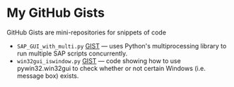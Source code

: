 # My GitHub Gists
GitHub Gists are mini-repositories for snippets of code

- `SAP_GUI_with_multi.py` [GIST](https://gist.github.com/marvintensuan/4b6254dbda81397752b4e07416500fee) — uses Python's multiprocessing library to run multiple SAP scripts concurrently.
- `win32gui_iswindow.py` [GIST](https://gist.github.com/marvintensuan/6bd4c4342853a7e9ce57534fc13df4db) — code showing how to use pywin32.win32gui to check whether or not certain Windows (i.e. message box) exists.